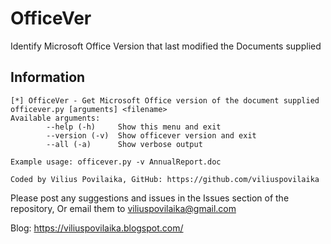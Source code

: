 # OfficeVer
Identify Microsoft Office Version that last modified the Documents supplied

## Information
```
[*] OfficeVer - Get Microsoft Office version of the document supplied
officever.py [arguments] <filename>
Available arguments:
        --help (-h)     Show this menu and exit
        --version (-v)  Show officever version and exit
        --all (-a)      Show verbose output

Example usage: officever.py -v AnnualReport.doc

Coded by Vilius Povilaika, GitHub: https://github.com/viliuspovilaika
```

Please post any suggestions and issues in the Issues section of the repository,
Or email them to viliuspovilaika@gmail.com

Blog: https://viliuspovilaika.blogspot.com/
